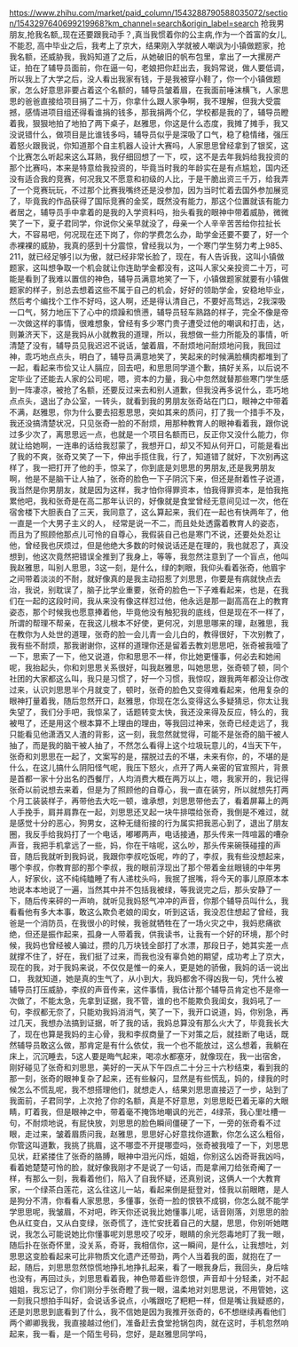 https://www.zhihu.com/market/paid_column/1543288790588035072/section/1543297640699219968?km_channel=search&origin_label=search
抢我男朋友,抢我名额,,现在还要跟我动手？,真当我惯着你的公主病,作为一个首富的女儿,不能忍,
高中毕业之后，我考上了京大，结果刚入学就被人嘲讽为小镇做题家，抢我名额，还威胁我，我妈知道了之后，从她破旧的帆布包里，拿出了一大摞房产证，拍在了辅导员面前，你在逼一句，老娘把你赶出去，我妈常说，做人要低调，所以我上了大学之后，没人看出我家有钱，于是我被穿小鞋了，你一个小镇做题家，怎么好意思非要占着这个名额的，辅导员皱着眉，在我面前唾沫横飞，人家思思的爸爸直接给项目捐了二十万，你拿什么跟人家争啊，我不理解，但我大受震撼，感情进项目组还得看谁捐的钱多，那我捐两个亿，学校都是我的了，辅导员瞪着我，狠狠地拍了地拍了两下桌子，赵雅思，你这是什么态度，我摊了摊手，我又没说错什么，做项目是比谁钱多吗，辅导员似乎是深吸了口气，稳了稳情绪，强压着怒火跟我说，你知道那个自主机器人设计大赛吗，人家思思曾经拿到了银奖，这个比赛怎么听起来这么耳熟，我仔细回想了一下，哎，这不是去年我妈给我投资的那个比赛吗，本来是特意给我投资的，毕竟当时我的年龄实在是有点尴尬，国内还没有适合我的竞赛，何况我又不愿意和初级的人比，于是干脆出资三千万，给我弄了一个竞赛玩玩，不过那个比赛我嘴终还是没参加，因为当时忙着去国外参加展览了，毕竟我的作品获得了国际竞赛的金奖，既然没有能力，那这个位置就该有能力者居之，辅导员手中拿着的是我的入学资料吗，抬头看我的眼神中带着威胁，微微笑了一下，夏子君同学，你说你父亲早就没了，母亲一个人辛辛苦苦给你拉扯长大，不容易吧，何况现在还下岗了，你的学费怎么办，助学金还要不要了，好一个赤裸裸的威胁，我真的感到十分震惊，曾经我以为，一个寒门学生努力考上985、211，就已经足够引以为傲，就已经非常长脸了，现在，有人告诉我，这叫小镇做题家，这叫想争取一个机会就让你连助学金都没有，这叫人家父亲投资二十万，可能是看到了我难以置信的神色，辅导员满意地笑了一下，小镇做题家就要有小镇做题家的样子，别总去想着这些不属于自己的机会，好好的领助学金，安稳地毕业，然后考个编找个工作不好吗，这人啊，还是得认清自己，不要好高骛远，2我深吸一口气，努力地压下了心中的烦躁和愤懑，辅导员轻车熟路的样子，完全不像是帝一次做这样的事情，很难想象，曾经有多少寒门贵子遭受过他的嘲讽和打击，达，则兼济天下，这是我妈从小就教我的道理，所以，我想做一些力所能及的事情，听清楚了没有，辅导员见我迟迟不说话，皱着眉，不耐烦地问耐烦地问我，我回过神，乖巧地点点头，明白了，辅导员满意地笑了，笑起来的时候满脸横肉都堆到了一起，看起来市侩又让人膈应，回去吧，和思思同学道个歉，搞好关系，以后说不定毕业了还能去人家的公司呢，嗯，资本的力量，我心中忽然就替那些寒门学生感到一阵凄凉，被抢了名额，还要反过来去和别人道歉，但我没再多说什么，乖巧地点点头，退出了办公室，一转头，就看到我的男朋友张奇站在门口，眼神之中带着不满，赵雅思，你为什么要去招惹思思，突如其来的质问，打了我一个措手不及，我还没搞清楚状况，只见张奇一脸的不耐烦，用那种教育人的眼神看着我，跟你说过多少次了，离思思远一点，也就是一个项目名额而已，反正你又没什么能力，你就让给她啊，一连串的话给我怼蒙了，我想开口，却又不知从何开口，可能是看出了我的不爽，张奇又笑了一下，伸出手揽住我，行了，知道错了就好，下次别再这样了，我一把打开了他的手，惊呆了，你到底是刘思思的男朋友,还是我男朋友啊，他是不是脑干让人抽了，张奇的脸色一下子阴沉下来，但还是耐着性子说道，我当然是你男朋友，就是因为这样，我才怕你得罪资本，怕我得罪资本，是怕我拖累他吧，我和张奇是在高二那年认识的，好像就是食堂曾经无意间见过一次，他在宿舍楼下大胆表白了三天，我同意了，这么算起来，我们在一起也有快两年了，他一直是一个大男子主义的人，
经常是说一不二，而且处处透露着教育人的姿态，而且为了照顾他那点儿可怜的自尊心，我假装自己也是寒门不说，还要处处忍让他，曾经我也厌烦过，但是他绝大多数的时候说话还是在理的，我也就忍了，真没想到，他这次竟然把错误全推到了我身上，等等，我忽然注意到了一个盲点，他叫我赵雅思，叫别人思思，3这一刻，是什么，绿的刺眼，我仰头看着张奇，他眉宇之间带着淡淡的不耐，就好像真的是我主动招惹了刘思思，你要是有病就快点去治，我说，别耽误了，脑子比学业重要，张奇的脸色一下子难看起来，也是，在我们在一起的这段时间，我从来没有像这样怼过他，他永远是那一副高高在上的教育姿态，那个时候我也愿意捧着他，毕竟他没有触犯我的底线，但是现在不一样了，所谓的帮理不帮亲，在我这儿根本不好使，更何况，刘思思哪来的理，赵雅思，我在教你为人处世的道理，张奇的脸一会儿青一会儿白的，教得很好，下次别教了，我有些不耐烦，那我谢谢你，这样的道理你还是留着去教刘思思吧，张奇被我噎了一下，思索了一下，他又说道，你和思思不一样，你比她更懂事，何必去和她闹呢，我抬起头，你和刘思思关系很好，叫我赵雅思，叫她思思，张奇顿了顿，同个社团的大家都这么叫，我只是习惯了，好一个习惯，我惊叹，跟我两年都没让你改过来，认识刘思思半个月就变了，顿时，张奇的脸色又变得难看起来，他用复杂的眼神打量着我，随后忽然开口，赵雅思，你现在怎么变得这么多疑猜忌，你太让我失望了，我们分手吧，我惊呆了，话题转变太快，我还没来得及反应，特么的，我被甩了，还是用这个根本算不上理由的理由，等我回过神来，张奇已经走远了，我只能看见他潇洒又人渣的背影，这一刻，我忽然就觉得，可能不是张奇的脑干被人抽了，而是我的脑干被人抽了，不然怎么看得上这个垃圾玩意儿的，4当天下午，张奇和刘思思在一起了，文案写的是，摆脱过去的不堪，未来有你，的，不堪的是什么，在这儿搞什么阴阳怪气呢，我压下怒火，点开了两人亲密的官宣照片，背景是首都一家十分出名的西餐厅，人均消费大概在两万以上，嗯，我家开的，我记得张奇以前说想去来着，但是为了照顾他的自尊心，我一直在装穷，所以就想先打两个月工装装样子，再带他去大吃一顿，谁承想，刘思思带他去了，看着屏幕上的两人手挽手，肩并肩靠在一起，刘思思还叉起一块牛排喂给张奇，我倒是不难过，就是感觉十分的恶心，狗男女，这种无缝衔接的行为属实把我恶心到了，退出了朋友圈，我反手给我妈打了一个电话，嘟嘟两声，电话接通，那头传来一阵喧嚣的嘈杂声音，我把手机拿远了一些，妈，你在干啥呢，这么吵，那头传来碗筷碰撞的声音，随后我就听到我妈说，我跟你李叔吃饭呢，咋的了，李叔，我有些没想起来，哪个李叔，你教育部的那个李叔，我的眼前浮现出了那个带着金丝眼镜的中年男人，好家伙，这不纯纯瞌睡了有人递枕头吗，我抿了抿嘴，将今天的事儿原原本本地说本本地说了一遍，当然其中并不包括我被绿，等我说完之后，那头安静了一下，随后传来砰的一声响，就听见我妈怒气冲冲的声音，你那个辅导员叫什么，我看看他有多大本事，敢这么欺负老娘的闺女，听到这话，我没忍住想起了曾经，我爸是一个消防员，在我很小的时候，我爸就牺牲在了一场火灾之中，我妈悲痛欲绝，但还是振作起来，孤身一人带着我，供我读书，让我有一个好的环境，那个时候，我妈也曾经被人骗过，攒的几万块钱全部打了水漂，那段日子，她其实差一点就撑不住了，好在，我们挺了过来，而我也没有辜负她的期望，成功考上了京大，现在的我，对于我妈来说，不仅仅是惟一的亲人，更是她的骄傲，我妈的话一说出口，
我就知道，她是真的生气了，从小到大，我妈都舍不得凶我一句，凭什么被辅导员打压威胁，李叔的声音传来，这件事情，我估计那个辅导员肯定也不是帝一次做了，不能太急，先拿到证据，我不管，谁的也不能欺负我闺女，我妈吼了一句，李叔都无奈了，只能劝我妈消消气，笑了一下，我开口说道，妈，你别急，再过几天，我想办法搞到证据，听了我的话，我妈总算没有那么火大了，毕竟我长大了，现在也算是我妈的主心骨，我和李叔商量了一下对策之后，就挂断了电话，既然辅导员敢这么做，那肯定是有什么依仗，我一个也不能放过，这么想着，我躺在床上，沉沉睡去，5这人要是晦气起来，喝凉水都塞牙，就像现在，我一出宿舍，刚好碰见了张奇和刘思思，美好的一天从下午四点二十分三十六秒结束，看到我的那一刻，张奇的眼神复杂了起来，还有些躲闪，显然是有些慌乱，妈的，绿我的时候怎么不慌乱呢，我不想搭理他们，就想走人，结果刘思思直接迈了一步，站到了我面前，子君同学，上次抢了你的名额，真是不好意思，刘思思眨巴着无辜的大眼睛，盯着我，但是眼神之中，带着毫不掩饰地嘲讽的光芒，4绿茶，我心里吐槽一句，不耐烦地说，有屁快放，刘思思的脸色瞬间僵硬了一下，一旁的张奇看不过眼，走过来，皱着眉质问我，赵雅思，思思好心好意找你道歉，你怎么这么粗俗，你管这叫道歉，我挑了挑眉，这不哪壶不开提哪壶吗，张奇被我噎了一下，刘思思见状，赶紧搂住了张奇的胳膊，眼神中泪光闪烁，姐姐，你别这么凶奇哥我凶吗，看着她楚楚可怜的脸，就好像我刚才不是说了一句话，而是拿闸刀给张奇阉了一样，有那么一刻，我看着他们，陷入了自我怀疑，还真别说，这俩人一个大教育家，一个绿茶白莲花，这么往这儿一站，看起来倒是挺登对，怪我以前眼瞎，是人是狗分不清，你看看人家思思，多懂事，张奇一脸的恨铁不成钢，你怎么就不能学学思思呢，我皱眉，不对吧，昨天你还说我比她懂事儿呢，话音刚落，刘思思的脸色从红变白，又从白变绿，张奇慌了，连忙安抚着自己的大腿，思思，你别听她瞎说，我怎么可能说她比你懂事呢刘思思咬了咬牙，眼睛的余光怨毒地盯了我一眼，随后扑在张奇怀里，没关系，奇哥，我相信你，这一瞬间，是什么，让我想吐，刘思思这变脸看起来可比非物质文化遗产还带劲，两个人当着我的面，就抱在了一起，随后，刘思思忽然惊慌地挣扎地挣扎起来，看了一眼我身后，我回头，身后啥也没有，再回过头，刘思思看着我，神色带着些许怨恨，声音却十分轻柔，对不起姐姐，我忘记了，你们刚分手张奇瞪了我一眼，温柔地对刘思思说，不用管她，这一刻我只想拍手叫好，会说话多说点，小嘴跟吃了粑粑一样，但是嘴让我疑惑的，还是刘思思到底看到了什么，我不信她是因为我推开张奇的，6不想继续再看他们两个卿卿我我，我直接越过他们，准备赶去食堂抢锅包肉，就在这时，手机忽然响起来，我一看，是一个陌生号码，您好，是赵雅思同学吗，